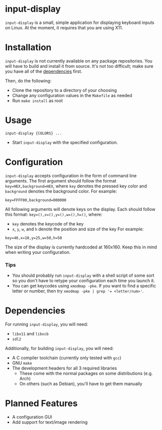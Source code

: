 # input-display
`input-display` is a small, simple application for displaying keyboard inputs 
on Linux. At the moment, it requires that you are using X11.

# Installation
`input-display` is not currently available on any package repositories. You will have to build and install it from source. It's not too difficult; make sure you have all of the [dependencies](#dependencies) first.

Then, do the following:
- Clone the repository to a directory of your choosing
- Change any configuration values in the `Makefile` as needed
- Run `make install` as root

# Usage
`input-display {COLORS} ...`
- Start `input-display` with the specified configuration.

# Configuration
`input-display` accepts configuration in the form of command line arguments.
The first argument should follow the format `key=HEX,background=HEX`, where `key` denotes the pressed key color and `background` denotes the background color. For example:

```
key=FFFF00,background=000000
```

All following arguments will denote keys on the display. Each should follow this format: `key=(),x=(),y=(),w=(),h=()`, where:
- `key` denotes the keycode of the key
- `x`, `y`, `w`, and `h` denote the position and size of the key
For example:

```
key=40,x=10,y=25,w=50,h=50
```

The size of the display is currently hardcoded at 160x160. Keep this in mind when writing your configuration.

### Tips
- You should probably run `input-display` with a shell script of some sort so you don't have to retype your configuration each time you launch it.
- You can get keycodes using `xmodmap -pke`. If you want to find a specific letter or number, then try `xmodmap -pke | grep '= <letter/num>'`.

# Dependencies
For running `input-display`, you will need:
- `libx11` and `libxcb`
- `sdl2`

Additionally, for building `input-display`, you will need:
- A C compiler toolchain (currently only tested with `gcc`)
- GNU `make`
- The development headers for all 3 required libraries
  - These come with the normal packages on some distributions (e.g. Arch)
  - On others (such as Debian), you'll have to get them manually

# Planned Features
- A configuration GUI
- Add support for text/image rendering
